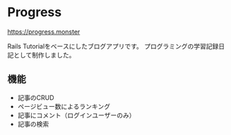 # Progress

https://progress.monster

Rails Tutorialをベースにしたブログアプリです。
プログラミングの学習記録日記として制作しました。

## 機能

- 記事のCRUD
- ページビュー数によるランキング
- 記事にコメント（ログインユーザーのみ）
- 記事の検索
